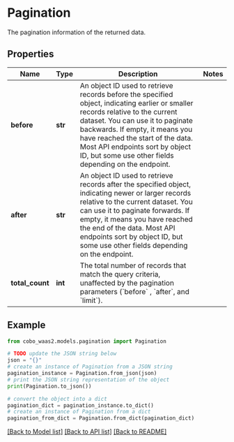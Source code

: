 # Pagination

The pagination information of the returned data.

## Properties

Name | Type | Description | Notes
------------ | ------------- | ------------- | -------------
**before** | **str** | An object ID used to retrieve records before the specified object, indicating earlier or smaller records relative to the current dataset. You can use it to paginate backwards.   If empty, it means you have reached the start of the data.    Most API endpoints sort by object ID, but some use other fields depending on the endpoint.  | 
**after** | **str** | An object ID used to retrieve records after the specified object, indicating newer or larger records relative to the current dataset. You can use it to paginate forwards.    If empty, it means you have reached the end of the data.    Most API endpoints sort by object ID, but some use other fields depending on the endpoint.  | 
**total_count** | **int** | The total number of records that match the query criteria, unaffected by the pagination parameters (&#x60;before&#x60; , &#x60;after&#x60;, and &#x60;limit&#x60;). | 

## Example

```python
from cobo_waas2.models.pagination import Pagination

# TODO update the JSON string below
json = "{}"
# create an instance of Pagination from a JSON string
pagination_instance = Pagination.from_json(json)
# print the JSON string representation of the object
print(Pagination.to_json())

# convert the object into a dict
pagination_dict = pagination_instance.to_dict()
# create an instance of Pagination from a dict
pagination_from_dict = Pagination.from_dict(pagination_dict)
```
[[Back to Model list]](../README.md#documentation-for-models) [[Back to API list]](../README.md#documentation-for-api-endpoints) [[Back to README]](../README.md)


